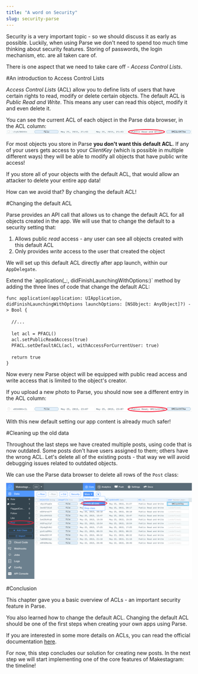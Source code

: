 ```yaml
---
title: "A word on Security"
slug: security-parse
---
```


Security is a very important topic - so we should discuss it as early as possible. Luckily, when using Parse we don't need to spend too much time thinking about security features. Storing of passwords, the login mechanism, etc. are all taken care of.

There is one aspect that we need to take care off - _Access Control Lists_.

#An introduction to Access Control Lists

_Access Control Lists_ (ACL) allow you to define lists of users that have certain rights to read, modify or delete certain objects. The default ACL is _Public Read and Write_. This means any user can read this object, modify it and even delete it.

You can see the current ACL of each object in the Parse data browser, in the ACL column:
![image](public_read_write.png)

For most objects you store in Parse **you don't want this default ACL.** If any of your users gets access to your _ClientKey_ (which is possible in multiple different ways) they will be able to modify all objects that have public write access!

If you store all of your objects with the default ACL, that would allow an attacker to delete your entire app data!

How can we avoid that? By changing the default ACL!

#Changing the default ACL

Parse provides an API call that allows us to change the default ACL for all objects created in the app. We will use that to change the default to a security setting that:
1. Allows public _read_ access - any user can see all objects created with this default ACL
2. Only provides _write_ access to the user that created the object

We will set up this default ACL directly after app launch, within our `AppDelegate`.

<div class="action"></div>
Extend the `application(_:, didFinishLaunchingWithOptions:)` method by adding the three lines of code that change the default ACL:

    func application(application: UIApplication, didFinishLaunchingWithOptions launchOptions: [NSObject: AnyObject]?) -> Bool {

      //...

      let acl = PFACL()
      acl.setPublicReadAccess(true)
      PFACL.setDefaultACL(acl, withAccessForCurrentUser: true)

      return true
    }

Now every new Parse object will be equipped with public read access and write access that is limited to the object's creator.

If you upload a new photo to Parse, you should now see a different entry in the ACL column:

![image](public_read_user_write.png)

With this new default setting our app content is already much safer!

#Cleaning up the old data

Throughout the last steps we have created multiple posts, using code that is now outdated. Some posts don't have users assigned to them; others have the wrong ACL. Let's delete all of the existing posts - that way we will avoid debugging issues related to outdated objects.

We can use the Parse data browser to delete all rows of the `Post` class:

![image](delete_posts.png)

#Conclusion

This chapter gave you a basic overview of ACLs - an important security feature in Parse.

You also learned how to change the default ACL. Changing the default ACL should be one of the first steps when creating your own apps using Parse.

If you are interested in some more details on ACLs, you can read the official documentation [here](https://parse.com/docs/ios/guide#security-object-level-access-control).

For now, this step concludes our solution for creating new posts. In the next step we will start implementing one of the core features of Makestagram: the timeline!
